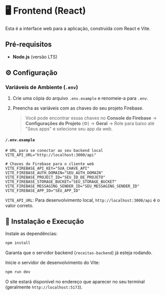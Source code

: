 # 🖥️ Frontend (React)

Esta é a interface web para a aplicação, construída com React e Vite.

## Pré-requisitos

- **Node.js** (versão LTS)

## ⚙️ Configuração

### Variáveis de Ambiente (`.env`)
1.  Crie uma cópia do arquivo `.env.example` e renomeie-a para `.env`.
2.  Preencha as variáveis com as chaves do seu projeto Firebase.

    > Você pode encontrar essas chaves no **Console do Firebase** -> **Configurações do Projeto** (⚙️) -> **Geral** -> Role para baixo até "Seus apps" e selecione seu app da web.

#### `/.env.example`
```env
# URL para se conectar ao seu backend local
VITE_API_URL="http://localhost:3000/api"

# Chaves do Firebase para o cliente web
VITE_FIREBASE_API_KEY="SUA_CHAVE_API"
VITE_FIREBASE_AUTH_DOMAIN="SEU_AUTH_DOMAIN"
VITE_FIREBASE_PROJECT_ID="SEU_ID_DE_PROJETO"
VITE_FIREBASE_STORAGE_BUCKET="SEU_STORAGE_BUCKET"
VITE_FIREBASE_MESSAGING_SENDER_ID="SEU_MESSAGING_SENDER_ID"
VITE_FIREBASE_APP_ID="SEU_APP_ID"
```

`VITE_API_URL`: Para desenvolvimento local, `http://localhost:3000/api` é o valor correto.

## 🚀 Instalação e Execução

Instale as dependências:
```bash
npm install
```

Garanta que o servidor backend (`receitas-backend`) já esteja rodando.

Inicie o servidor de desenvolvimento do Vite:
```bash
npm run dev
```

O site estará disponível no endereço que aparecer no seu terminal (geralmente `http://localhost:5173`).